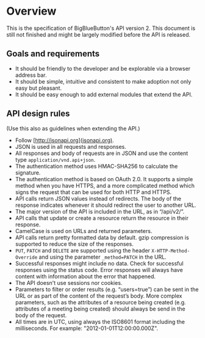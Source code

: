 # Overview

<aside class="warning">
  This is the specification of BigBlueButton's API version 2. This document is still not finished and might be largely modified before the API is released.
</aside>

## Goals and requirements

* It should be friendly to the developer and be explorable via a browser address bar.
* It should be simple, intuitive and consistent to make adoption not only easy but pleasant.
* It should be easy enough to add external modules that extend the API.

## API design rules

(Use this also as guidelines when extending the API.)

* Follow [http://jsonapi.org](jsonapi.org).
* JSON is used in all requests and responses.
* All responses and body of requests are in JSON and use the content type `application/vnd.api+json`.
* The authentication method uses HMAC-SHA256 to calculate the signature.
* The authentication method is based on OAuth 2.0. It supports a simple method when you have HTTPS, and a more complicated method which signs the request that can be used for both HTTP and HTTPS.
* API calls return JSON values instead of redirects. The body of the response indicates whenever it should redirect the user to another URL.
* The major version of the API is included in the URL, as in “/api/v2/”.
* API calls that update or create a resource return the resource in their response.
* CamelCase is used on URLs and returned parameters.
* API calls return pretty formatted data by default. gzip compression is supported to reduce the size of the responses.
* `PUT`, `PATCH` and `DELETE` are supported using the header `X-HTTP-Method-Override` and using the parameter `_method=PATCH` in the URL.
* Successful responses might include no data. Check for successful responses using the status code. Error responses will always have content with information about the error that happened.
* The API doesn't use sessions nor cookies.
* Parameters to filter or order results (e.g. “users=true”) can be sent in the URL or as part of the content of the request’s body. More complex parameters, such as the attributes of a resource being created (e.g. attributes of a meeting being created) should always be send in the body of the request.
* All times are in UTC, using always the ISO8601 format including the milliseconds. For example: "2012-01-01T12:00:00.000Z".


